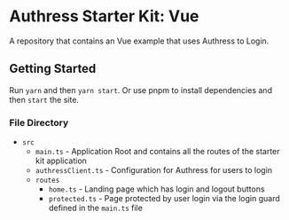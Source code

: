 # Authress Starter Kit: Vue

A repository that contains an Vue example that uses Authress to Login.

## Getting Started

Run `yarn` and then `yarn start`. Or use pnpm to install dependencies and then `start` the site.

### File Directory

* `src`
  * `main.ts` - Application Root and contains all the routes of the starter kit application
  * `authressClient.ts` - Configuration for Authress for users to login
  * `routes`
    * `home.ts` - Landing page which has login and logout buttons
    * `protected.ts` - Page protected by user login via the login guard defined in the `main.ts` file
